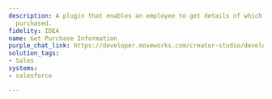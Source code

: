```yaml
---
description: A plugin that enables an employee to get details of which SKUs a customer
  purchased.
fidelity: IDEA
name: Get Purchase Information
purple_chat_link: https://developer.moveworks.com/creator-studio/developer-tools/purple-chat-builder/?workspace=%7B%22title%22%3A%22My+Workspace%22%2C%22botSettings%22%3A%7B%22name%22%3A%22%22%2C%22imageUrl%22%3A%22%22%7D%2C%22mocks%22%3A%5B%7B%22id%22%3A7911%2C%22title%22%3A%22New+Mock%22%2C%22transcript%22%3A%7B%22messages%22%3A%5B%7B%22from%22%3A%22USER%22%2C%22text%22%3A%22Which+SKUs+has+IntelliFresh+purchased%3F%22%7D%2C%7B%22from%22%3A%22ANNOTATION%22%2C%22text%22%3A%22%3Cp%3ESearches+Salesforce+for+customer+purchase+details%3C%2Fp%3E%22%7D%2C%7B%22from%22%3A%22BOT%22%2C%22text%22%3A%22%3Cp%3EI+found+purchase+details+for+IntelliFresh.%3Cbr%3E%3C%2Fp%3E%22%2C%22cards%22%3A%5B%7B%22title%22%3A%22%3Cp%3EPurchase+Order+1%3A%3Cbr%3E%3C%2Fp%3E%22%2C%22text%22%3A%22%3Cp%3E%3Cb%3ESKU%3A+%3C%2Fb%3ESaaS-001%3Cbr%3E%3Cb%3EProduct+Name%3A+%3C%2Fb%3ECloud+Storage+Pro%3Cbr%3E%3Cb%3ESeats%3A+%3C%2Fb%3E50%3Cbr%3E%3Cb%3ERenewal+Date%3A+%3C%2Fb%3E2023-12-10%3Cbr%3E%3C%2Fp%3E%22%7D%2C%7B%22title%22%3A%22%3Cp%3EPurchase+Order+2%3A%3Cbr%3E%3C%2Fp%3E%22%2C%22text%22%3A%22%3Cp%3E%3Cb%3ESKU%3A+%3C%2Fb%3ESaaS-002%3Cbr%3E%3Cb%3EProduct+Name%3A+%3C%2Fb%3EProject+Management+Suite%3Cbr%3E%3Cb%3ESeats%3A+%3C%2Fb%3E30%3Cbr%3E%3Cb%3ERenewal+Date%3A+%3C%2Fb%3E2024-01-15%3Cbr%3E%3C%2Fp%3E%22%7D%5D%7D%5D%2C%22settings%22%3A%7B%22colorStyle%22%3A%22LIGHT%22%2C%22startTime%22%3A%2211%3A43%2BAM%22%2C%22defaultPerson%22%3A%22GWEN%22%2C%22editable%22%3Atrue%2C%22botName%22%3A%22%22%2C%22botImageUrl%22%3A%22%22%7D%7D%7D%5D%7D
solution_tags:
- Sales
systems:
- salesforce

---
```

